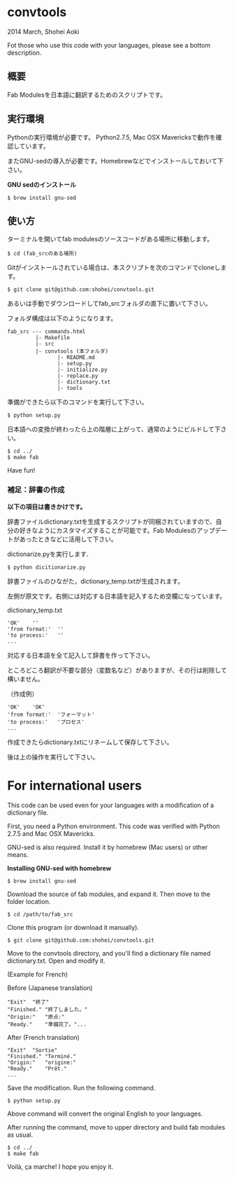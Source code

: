 # convtools
2014 March, Shohei Aoki

Fot those who use this code with your languages, please see a bottom description.

## 概要
Fab Modulesを日本語に翻訳するためのスクリプトです。


## 実行環境
Pythonの実行環境が必要です。
Python2.7.5, Mac OSX Mavericksで動作を確認しています。

またGNU-sedの導入が必要です。Homebrewなどでインストールしておいて下さい。

**GNU sedのインストール**
```
$ brew install gnu-sed
```

## 使い方
ターミナルを開いてfab modulesのソースコードがある場所に移動します。
```
$ cd (fab_srcのある場所) 
```
Gitがインストールされている場合は、本スクリプトを次のコマンドでcloneします。

```
$ git clone git@github.com:shohei/convtools.git
```
あるいは手動でダウンロードしてfab_srcフォルダの直下に置いて下さい。

フォルダ構成は以下のようになります。

```
fab_src --- commands.html 
		 |- Makefile
		 |- src
		 |- convtools (本フォルダ) 
				|- README.md
				|- setup.py
				|- initialize.py
				|- replace.py
				|- dictionary.txt
				|- tools
```

準備ができたら以下のコマンドを実行して下さい。
```
$ python setup.py
```
日本語への変換が終わったら上の階層に上がって、通常のようにビルドして下さい。
```
$ cd ../
$ make fab
```

Have fun!

### 補足：辞書の作成
**以下の項目は書きかけです。**

辞書ファイルdictionary.txtを生成するスクリプトが同梱されていますので、自分の好きなようにカスタマイズすることが可能です。Fab Modulesのアップデートがあったときなどに活用して下さい。

dictionarize.pyを実行します．

```
$ python dicitionarize.py
```

辞書ファイルのひながた，dictionary_temp.txtが生成されます。

左側が原文です。右側には対応する日本語を記入するため空欄になっています。


dictionary_temp.txt

```
'OK'	''
'from format:'	''
'to process:'	''
...
```

対応する日本語を全て記入して辞書を作って下さい。

ところどころ翻訳が不要な部分（変数名など）がありますが、その行は削除して構いません。

（作成例）
```
'OK'	'OK'
'from format:'	'フォーマット'
'to process:'	'プロセス'
...
```
作成できたらdictionary.txtにリネームして保存して下さい。

後は上の操作を実行して下さい。

# For international users
This code can be used even for your languages with a modification of a dictionary file.

First, you need a Python environment. This code was verified with Python 2.7.5 and Mac OSX Mavericks.

GNU-sed is also required. Install it by homebrew (Mac users) or other means.

**Installing GNU-sed with homebrew**
```
$ brew install gnu-sed
```

Download the source of fab modules, and expand it. Then move to the folder location.
```
$ cd /path/to/fab_src
```

Clone this program (or download it manually). 
```
$ git clone git@github.com:shohei/convtools.git
```

Move to the convtools directory, and you'll find a dictionary file named dictionary.txt. Open and modify it. 

(Example for French)

Before (Japanese translation)
```
"Exit"	"終了"
"Finished."	"終了しました。"
"Origin:"	"原点:"
"Ready."	"準備完了。"...
```

After (French translation)
```
"Exit"	"Sortie"
"Finished."	"Terminé."
"Origin:"	"origine:"
"Ready."	"Prêt."
...
```

Save the modification. Run the following command.

```
$ python setup.py
```
Above command will convert the original English to your languages.

After running the command, move to upper directory and build fab modules as usual.

```
$ cd ../
$ make fab

```

Voilà, ça marche! I hope you enjoy it.
